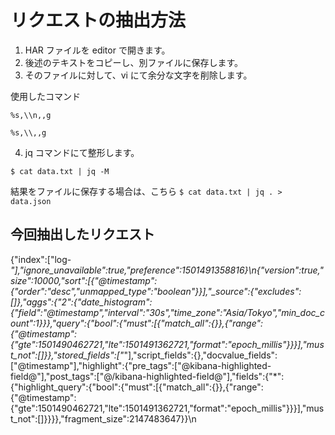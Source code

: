 # リクエストの抽出方法


1. HAR ファイルを editor で開きます。
2. 後述のテキストをコピーし、別ファイルに保存します。
3. そのファイルに対して、vi にて余分な文字を削除します。

使用したコマンド

`%s,\\n,,g`

`%s,\\,,g`

4. jq コマンドにて整形します。

`$ cat data.txt | jq -M`

結果をファイルに保存する場合は、こちら
`$ cat data.txt | jq . > data.json`



## 今回抽出したリクエスト
{\"index\":[\"log-*\"],\"ignore_unavailable\":true,\"preference\":1501491358816}\n{\"version\":true,\"size\":10000,\"sort\":[{\"@timestamp\":{\"order\":\"desc\",\"unmapped_type\":\"boolean\"}}],\"_source\":{\"excludes\":[]},\"aggs\":{\"2\":{\"date_histogram\":{\"field\":\"@timestamp\",\"interval\":\"30s\",\"time_zone\":\"Asia/Tokyo\",\"min_doc_count\":1}}},\"query\":{\"bool\":{\"must\":[{\"match_all\":{}},{\"range\":{\"@timestamp\":{\"gte\":1501490462721,\"lte\":1501491362721,\"format\":\"epoch_millis\"}}}],\"must_not\":[]}},\"stored_fields\":[\"*\"],\"script_fields\":{},\"docvalue_fields\":[\"@timestamp\"],\"highlight\":{\"pre_tags\":[\"@kibana-highlighted-field@\"],\"post_tags\":[\"@/kibana-highlighted-field@\"],\"fields\":{\"*\":{\"highlight_query\":{\"bool\":{\"must\":[{\"match_all\":{}},{\"range\":{\"@timestamp\":{\"gte\":1501490462721,\"lte\":1501491362721,\"format\":\"epoch_millis\"}}}],\"must_not\":[]}}}},\"fragment_size\":2147483647}}\n
